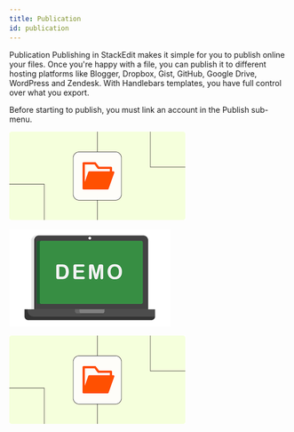 ```yaml
---
title: Publication
id: publication
---
```

Publication
Publishing in StackEdit makes it simple for you to publish online your files. Once you're happy with a file, you can publish it to different hosting platforms like Blogger, Dropbox, Gist, GitHub, Google Drive, WordPress and Zendesk. With Handlebars templates, you have full control over what you export.

Before starting to publish, you must link an account in the Publish sub-menu.

![image](image/files.png)

![download](../assets/images/download.png)

![download one](./image/files.png)
